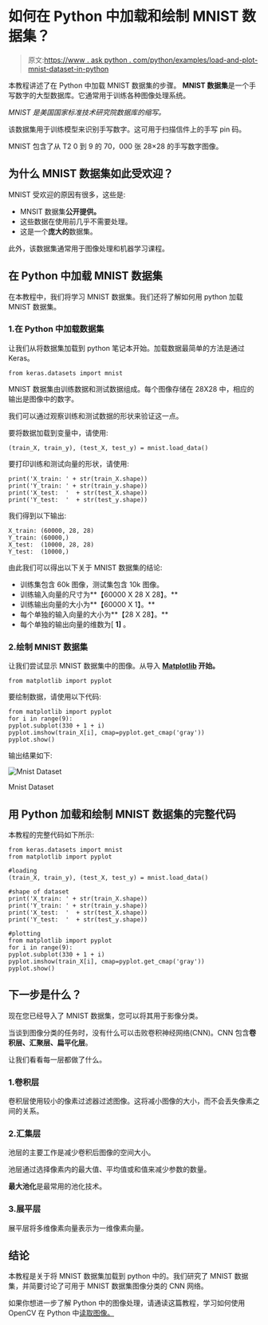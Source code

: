 # 如何在 Python 中加载和绘制 MNIST 数据集？

> 原文:[https://www . ask python . com/python/examples/load-and-plot-mnist-dataset-in-python](https://www.askpython.com/python/examples/load-and-plot-mnist-dataset-in-python)

本教程讲述了在 Python 中加载 MNIST 数据集的步骤。 **MNIST 数据集**是一个手写数字的大型数据库。它通常用于训练各种图像处理系统。

*MNIST 是美国国家标准技术研究院数据库的缩写。*

该数据集用于训练模型来识别手写数字。这可用于扫描信件上的手写 pin 码。

MNIST 包含了从 T2 0 到 9 的 70，000 张 28×28 的手写数字图像。

## 为什么 MNIST 数据集如此受欢迎？

MNIST 受欢迎的原因有很多，这些是:

*   MNSIT 数据集**公开提供。**
*   这些数据在使用前几乎不需要处理。
*   这是一个**庞大的**数据集。

此外，该数据集通常用于图像处理和机器学习课程。

## 在 Python 中加载 MNIST 数据集

在本教程中，我们将学习 MNIST 数据集。我们还将了解如何用 python 加载 MNIST 数据集。

### 1.在 Python 中加载数据集

让我们从将数据集加载到 python 笔记本开始。加载数据最简单的方法是通过 Keras。

```
from keras.datasets import mnist

```

MNIST 数据集由训练数据和测试数据组成。每个图像存储在 28X28 中，相应的输出是图像中的数字。

我们可以通过观察训练和测试数据的形状来验证这一点。

要将数据加载到变量中，请使用:

```
(train_X, train_y), (test_X, test_y) = mnist.load_data()

```

要打印训练和测试向量的形状，请使用:

```
print('X_train: ' + str(train_X.shape))
print('Y_train: ' + str(train_y.shape))
print('X_test:  '  + str(test_X.shape))
print('Y_test:  '  + str(test_y.shape))

```

我们得到以下输出:

```
X_train: (60000, 28, 28)
Y_train: (60000,)
X_test:  (10000, 28, 28)
Y_test:  (10000,)

```

由此我们可以得出以下关于 MNIST 数据集的结论:

*   训练集包含 60k 图像，测试集包含 10k 图像。
*   训练输入向量的尺寸为**【60000 X 28 X 28】。**
*   训练输出向量的大小为**【60000 X 1】。**
*   每个单独的输入向量的大小为**【28 X 28】。**
*   每个单独的输出向量的维数为[ **1]** 。

### 2.绘制 MNIST 数据集

让我们尝试显示 MNIST 数据集中的图像。从导入 **[Matplotlib](https://www.askpython.com/python-modules/matplotlib/python-matplotlib) 开始。**

```
from matplotlib import pyplot

```

要绘制数据，请使用以下代码:

```
from matplotlib import pyplot
for i in range(9):	
pyplot.subplot(330 + 1 + i)
pyplot.imshow(train_X[i], cmap=pyplot.get_cmap('gray'))
pyplot.show()

```

输出结果如下:

![Mnist Dataset](../Images/9715f1f5b262dcab77029814738d0345.png)

Mnist Dataset

## 用 Python 加载和绘制 MNIST 数据集的完整代码

本教程的完整代码如下所示:

```
from keras.datasets import mnist
from matplotlib import pyplot

#loading
(train_X, train_y), (test_X, test_y) = mnist.load_data()

#shape of dataset
print('X_train: ' + str(train_X.shape))
print('Y_train: ' + str(train_y.shape))
print('X_test:  '  + str(test_X.shape))
print('Y_test:  '  + str(test_y.shape))

#plotting
from matplotlib import pyplot
for i in range(9):	
pyplot.subplot(330 + 1 + i)
pyplot.imshow(train_X[i], cmap=pyplot.get_cmap('gray'))
pyplot.show()

```

## 下一步是什么？

现在您已经导入了 MNIST 数据集，您可以将其用于影像分类。

当谈到图像分类的任务时，没有什么可以击败卷积神经网络(CNN)。CNN 包含**卷积层、汇聚层、扁平化层**。

让我们看看每一层都做了什么。

### 1.卷积层

卷积层使用较小的像素过滤器过滤图像。这将减小图像的大小，而不会丢失像素之间的关系。

### 2.汇集层

池层的主要工作是减少卷积后图像的空间大小。

池层通过选择像素内的最大值、平均值或和值来减少参数的数量。

**最大池化**是最常用的池化技术。

### 3.展平层

展平层将多维像素向量表示为一维像素向量。

## 结论

本教程是关于将 MNIST 数据集加载到 python 中的。我们研究了 MNIST 数据集，并简要讨论了可用于 MNIST 数据集图像分类的 CNN 网络。

如果你想进一步了解 Python 中的图像处理，请通读这篇教程，学习如何使用 OpenCV 在 Python 中[读取图像。](https://www.askpython.com/python-modules/read-images-in-python-opencv)